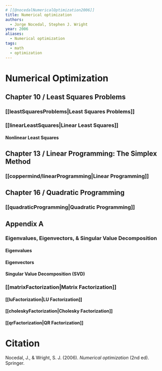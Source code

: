 ```yaml
---
# [[@nocedalNumericalOptimization2006]]
title: Numerical optimization
authors:
  - Jorge Nocedal, Stephen J. Wright
year: 2006
aliases:
  - Numerical optimization
tags:
  - math
  - optimization
---
```


# Numerical Optimization

## Chapter 10 / Least Squares Problems
### [[leastSquaresProblems|Least Squares Problems]]
### [[linearLeastSquares|Linear Least Squares]]
#### Nonlinear Least Squares


## Chapter 13 / Linear Programming: The Simplex Method
### [[coppermind/linearProgramming|Linear Programming]]

## Chapter 16 / Quadratic Programming
### [[quadraticProgramming|Quadratic Programming]]

## Appendix A
### Eigenvalues, Eigenvectors, & Singular Value Decomposition
#### Eigenvalues
#### Eigenvectors
#### Singular Value Decomposition (SVD)

### [[matrixFactorization|Matrix Factorization]]
####  [[luFactorization|LU Factorization]]
#### [[choleskyFactorization|Cholesky Factorization]]
#### [[qrFactorization|QR Factorization]]

# Citation

Nocedal, J., & Wright, S. J. (2006). _Numerical optimization_ (2nd ed). Springer.